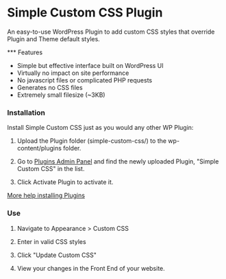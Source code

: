 Simple Custom CSS Plugin
=================

An easy-to-use WordPress Plugin to add custom CSS styles that override Plugin and Theme default styles.

*** Features

- Simple but effective interface built on WordPress UI
- Virtually no impact on site performance
- No javascript files or complicated PHP requests
- Generates no CSS files
- Extremely small filesize (~3KB)

### Installation

Install Simple Custom CSS just as you would any other WP Plugin:

1.  Upload the Plugin folder (simple-custom-css/) to the wp-content/plugins folder.

2. Go to [Plugins Admin Panel](http://codex.wordpress.org/Administration_Panels#Plugins "Plugins Admin Panel") and find the newly uploaded Plugin, "Simple Custom CSS" in the list.

3. Click Activate Plugin to activate it.

[More help installing Plugins](http://codex.wordpress.org/Managing_Plugins#Installing_Plugins "WordPress Codex: Installing Plugins")

### Use

1.  Navigate to Appearance > Custom CSS

2.  Enter in valid CSS styles

3.  Click "Update Custom CSS"

4.  View your changes in the Front End of your website.